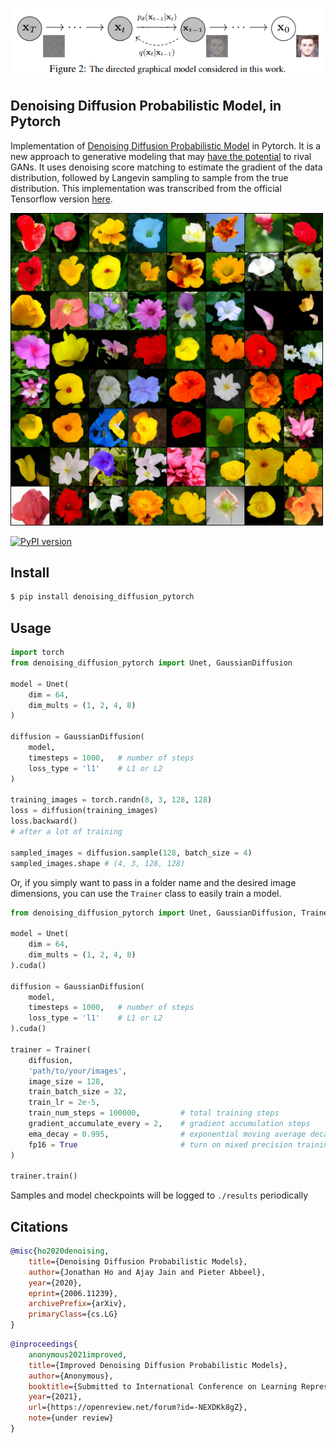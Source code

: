 <img src="./denoising-diffusion.png" width="500px"></img>

## Denoising Diffusion Probabilistic Model, in Pytorch

Implementation of <a href="https://arxiv.org/abs/2006.11239">Denoising Diffusion Probabilistic Model</a> in Pytorch. It is a new approach to generative modeling that may <a href="https://ajolicoeur.wordpress.com/the-new-contender-to-gans-score-matching-with-langevin-sampling/">have the potential</a> to rival GANs. It uses denoising score matching to estimate the gradient of the data distribution, followed by Langevin sampling to sample from the true distribution. This implementation was transcribed from the official Tensorflow version <a href="https://github.com/hojonathanho/diffusion">here</a>. 

<img src="./sample.png" width="500px"><img>

[![PyPI version](https://badge.fury.io/py/denoising-diffusion-pytorch.svg)](https://badge.fury.io/py/denoising-diffusion-pytorch)

## Install

```bash
$ pip install denoising_diffusion_pytorch
```

## Usage

```python
import torch
from denoising_diffusion_pytorch import Unet, GaussianDiffusion

model = Unet(
    dim = 64,
    dim_mults = (1, 2, 4, 8)
)

diffusion = GaussianDiffusion(
    model,
    timesteps = 1000,   # number of steps
    loss_type = 'l1'    # L1 or L2
)

training_images = torch.randn(8, 3, 128, 128)
loss = diffusion(training_images)
loss.backward()
# after a lot of training

sampled_images = diffusion.sample(128, batch_size = 4)
sampled_images.shape # (4, 3, 128, 128)
```

Or, if you simply want to pass in a folder name and the desired image dimensions, you can use the `Trainer` class to easily train a model.

```python
from denoising_diffusion_pytorch import Unet, GaussianDiffusion, Trainer

model = Unet(
    dim = 64,
    dim_mults = (1, 2, 4, 8)
).cuda()

diffusion = GaussianDiffusion(
    model,
    timesteps = 1000,   # number of steps
    loss_type = 'l1'    # L1 or L2
).cuda()

trainer = Trainer(
    diffusion,
    'path/to/your/images',
    image_size = 128,
    train_batch_size = 32,
    train_lr = 2e-5,
    train_num_steps = 100000,         # total training steps
    gradient_accumulate_every = 2,    # gradient accumulation steps
    ema_decay = 0.995,                # exponential moving average decay
    fp16 = True                       # turn on mixed precision training with apex
)

trainer.train()
```

Samples and model checkpoints will be logged to `./results` periodically

## Citations

```bibtex
@misc{ho2020denoising,
    title={Denoising Diffusion Probabilistic Models},
    author={Jonathan Ho and Ajay Jain and Pieter Abbeel},
    year={2020},
    eprint={2006.11239},
    archivePrefix={arXiv},
    primaryClass={cs.LG}
}
```

```bibtex
@inproceedings{
    anonymous2021improved,
    title={Improved Denoising Diffusion Probabilistic Models},
    author={Anonymous},
    booktitle={Submitted to International Conference on Learning Representations},
    year={2021},
    url={https://openreview.net/forum?id=-NEXDKk8gZ},
    note={under review}
}
```
